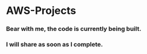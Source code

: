 # AWS-Projects

### Bear with me, the code is currently being built.
### I will share as soon as I complete.
